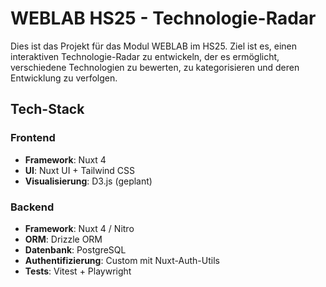 # WEBLAB HS25 - Technologie-Radar

Dies ist das Projekt für das Modul WEBLAB im HS25. Ziel ist es, einen interaktiven Technologie-Radar zu entwickeln, der es ermöglicht, verschiedene Technologien zu bewerten, zu kategorisieren und deren Entwicklung zu verfolgen.

## Tech-Stack

### Frontend
- **Framework**: Nuxt 4
- **UI**: Nuxt UI + Tailwind CSS
- **Visualisierung**: D3.js (geplant)

### Backend
- **Framework**: Nuxt 4 / Nitro
- **ORM**: Drizzle ORM
- **Datenbank**: PostgreSQL
- **Authentifizierung**: Custom mit Nuxt-Auth-Utils
- **Tests**: Vitest + Playwright